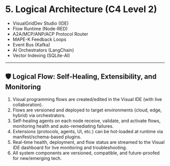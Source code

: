 # 5. Logical Architecture (C4 Level 2)

- VisualGridDev Studio (IDE)
- Flow Runtime (Node-RED)
- A2A/MCP/ANP/ACP Protocol Router
- MAPE-K Feedback Loops
- Event Bus (Kafka)
- AI Orchestrators (LangChain)
- Vector Indexing (SQLite-AI)

---

## 🛡️ Logical Flow: Self-Healing, Extensibility, and Monitoring

1. Visual programming flows are created/edited in the Visual IDE (with live collaboration).
2. Flows are versioned and deployed to target environments (cloud, edge, hybrid) via orchestrators.
3. Self-healing agents on each node receive, validate, and activate flows, monitoring health and auto-remediating failures.
4. Extensions (protocols, agents, UI, etc.) can be hot-loaded at runtime via manifest/schema-based plugins.
5. Real-time health, deployment, and flow status are streamed to the Visual IDE dashboard for live monitoring and troubleshooting.
6. All system components are versioned, compatible, and future-proofed for new/emerging tech.
